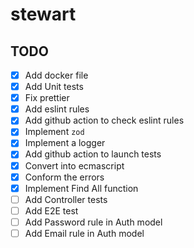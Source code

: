 # stewart

## TODO

- [x] Add docker file
- [x] Add Unit tests
- [x] Fix prettier
- [x] Add eslint rules
- [x] Add github action to check eslint rules
- [x] Implement `zod`
- [x] Implement a logger
- [x] Add github action to launch tests
- [x] Convert into ecmascript
- [x] Conform the errors
- [x] Implement Find All function
- [ ] Add Controller tests
- [ ] Add E2E test
- [ ] Add Password rule in Auth model
- [ ] Add Email rule in Auth model
